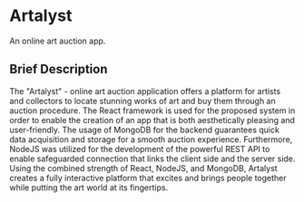 # Artalyst
An online art auction app.

## Brief Description
The "Artalyst" - online art auction application offers a platform for artists and collectors to locate stunning works of art and buy them through an auction procedure. The React framework is used for the proposed system in order to enable the creation of an app that is both aesthetically pleasing and user-friendly. The usage of MongoDB for the backend guarantees quick data acquisition and storage for a smooth auction experience. Furthermore, NodeJS was utilized for the development of the powerful REST API to enable safeguarded connection that links the client side and the server side. Using the combined strength of React, NodeJS, and MongoDB, Artalyst creates a fully interactive platform that excites and brings people together while putting the art world at its fingertips.
